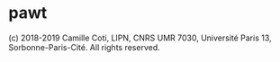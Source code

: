 # pawt

(c) 2018-2019 Camille Coti, LIPN, CNRS UMR 7030, Université Paris 13, Sorbonne-Paris-Cité. All rights reserved.

